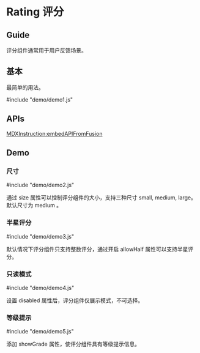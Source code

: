 # Rating 评分

## Guide

评分组件通常用于用户反馈场景。

## 基本

最简单的用法。

#include "demo/demo1.js"

## APIs

[MDXInstruction:embedAPIFromFusion](https://github.com/alibaba-fusion/next/blob/master/docs/rating/index.md)

## Demo

### 尺寸

#include "demo/demo2.js"

通过 size 属性可以控制评分组件的大小，支持三种尺寸 small, medium, large。 默认尺寸为 medium 。

### 半星评分

#include "demo/demo3.js"

默认情况下评分组件只支持整数评分，通过开启 allowHalf 属性可以支持半星评分。

### 只读模式

#include "demo/demo4.js"

设置 disabled 属性后，评分组件仅展示模式，不可选择。

### 等级提示

#include "demo/demo5.js"

添加 showGrade 属性，使评分组件具有等级提示信息。
